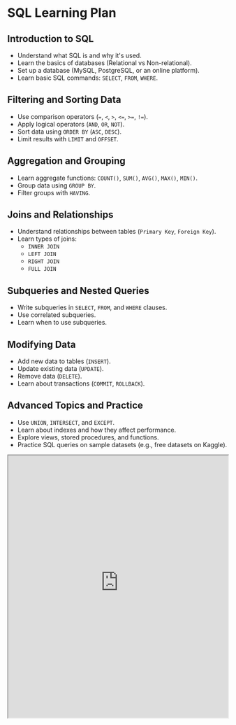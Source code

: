 # SQL Learning Plan  

## **Introduction to SQL**  
- Understand what SQL is and why it's used.  
- Learn the basics of databases (Relational vs Non-relational).  
- Set up a database (MySQL, PostgreSQL, or an online platform).  
- Learn basic SQL commands: `SELECT`, `FROM`, `WHERE`.  

## **Filtering and Sorting Data**  
- Use comparison operators (`=`, `<`, `>`, `<=`, `>=`, `!=`).  
- Apply logical operators (`AND`, `OR`, `NOT`).  
- Sort data using `ORDER BY` (`ASC`, `DESC`).  
- Limit results with `LIMIT` and `OFFSET`.  

## **Aggregation and Grouping**  
- Learn aggregate functions: `COUNT()`, `SUM()`, `AVG()`, `MAX()`, `MIN()`.  
- Group data using `GROUP BY`.  
- Filter groups with `HAVING`.  

## **Joins and Relationships**  
- Understand relationships between tables (`Primary Key`, `Foreign Key`).  
- Learn types of joins:  
  - `INNER JOIN`  
  - `LEFT JOIN`  
  - `RIGHT JOIN`  
  - `FULL JOIN`  

## **Subqueries and Nested Queries**  
- Write subqueries in `SELECT`, `FROM`, and `WHERE` clauses.  
- Use correlated subqueries.  
- Learn when to use subqueries.  

## **Modifying Data**  
- Add new data to tables (`INSERT`).  
- Update existing data (`UPDATE`).  
- Remove data (`DELETE`).  
- Learn about transactions (`COMMIT`, `ROLLBACK`).  

## **Advanced Topics and Practice**  
- Use `UNION`, `INTERSECT`, and `EXCEPT`.  
- Learn about indexes and how they affect performance.  
- Explore views, stored procedures, and functions.  
- Practice SQL queries on sample datasets (e.g., free datasets on Kaggle).  

<iframe src="https://raw.githubusercontent.com/your-username/your-repo/main/your-file.pdf" width="100%" height="600px"></iframe>

